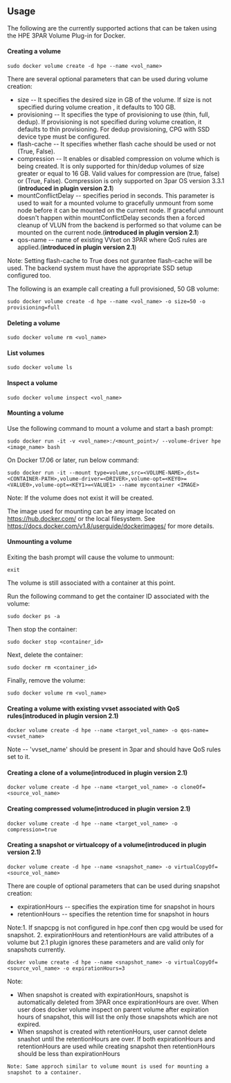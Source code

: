 ## Usage
The following are the currently supported actions that can be taken using the HPE 3PAR Volume Plug-in for Docker.

#### Creating a volume
```
sudo docker volume create -d hpe --name <vol_name>
```

There are several optional parameters that can be used during volume creation:

- size -- It specifies the desired size in GB of the volume. If size is not specified during volume creation , it defaults to 100 GB.
- provisioning -- It specifies the type of provisioning to use (thin, full, dedup). If provisioning is not specified during volume creation, it defaults to thin provisioning. For dedup provisioning, CPG with SSD device type must be configured.
- flash-cache -- It specifies whether flash cache should be used or not (True, False).
- compression -- It enables or disabled compression on volume which is being created. It is only supported for thin/dedup volumes of size greater or equal to 16 GB. Valid values for compression are (true, false) or (True, False). Compression is only supported on 3par OS version 3.3.1 (**introduced in plugin version 2.1**)
- mountConflictDelay -- specifies period in seconds. This parameter is used to wait for a
mounted volume to gracefully unmount from some node before it can be mounted on the current
node. If graceful unmount doesn't happen within mountConflictDelay seconds then a forced
cleanup of VLUN from the backend is performed so that volume can be mounted on the current
node.(**introduced in plugin version 2.1**)
- qos-name -- name of existing VVset on 3PAR where QoS rules are applied.(**introduced in plugin version 2.1**)

Note: Setting flash-cache to True does not gurantee flash-cache will be used. The backend system
must have the appropriate SSD setup configured too.

The following is an example call creating a full provisioned, 50 GB volume:
```
sudo docker volume create -d hpe --name <vol_name> -o size=50 -o provisioning=full
```

#### Deleting a volume
```
sudo docker volume rm <vol_name>
```

#### List volumes
```
sudo docker volume ls
```

#### Inspect a volume
```
sudo docker volume inspect <vol_name>
```

#### Mounting a volume
Use the following command to mount a volume and start a bash prompt:
```
sudo docker run -it -v <vol_name>:/<mount_point>/ --volume-driver hpe <image_name> bash
```

On Docker 17.06 or later, run below command:
```
sudo docker run -it --mount type=volume,src=<VOLUME-NAME>,dst=<CONTAINER-PATH>,volume-driver=<DRIVER>,volume-opt=<KEY0>=<VALUE0>,volume-opt=<KEY1>=<VALUE1> --name mycontainer <IMAGE>
```

Note: If the volume does not exist it will be created.

The image used for mounting can be any image located on https://hub.docker.com/ or
the local filesystem. See https://docs.docker.com/v1.8/userguide/dockerimages/
for more details. 

#### Unmounting a volume
Exiting the bash prompt will cause the volume to unmount:
```
exit
```

The volume is still associated with a container at this point.

Run the following command to get the container ID associated with the volume:
```
sudo docker ps -a
```

Then stop the container:
```
sudo docker stop <container_id>
```

Next, delete the container:
```
sudo docker rm <container_id>
```

Finally, remove the volume:
```
sudo docker volume rm <vol_name>
```

#### Creating a volume with existing vvset associated with QoS rules(**introduced in plugin version 2.1**)
```
docker volume create -d hpe --name <target_vol_name> -o qos-name=<vvset_name>
```
Note -- 'vvset_name' should be present in 3par and should have QoS rules set to it.

#### Creating a clone of a volume(**introduced in plugin version 2.1**)
```
docker volume create -d hpe --name <target_vol_name> -o cloneOf=<source_vol_name>
```
#### Creating compressed volume(**introduced in plugin version 2.1**)
```
docker volume create -d hpe --name <target_vol_name> -o compression=true
```

#### Creating a snapshot or virtualcopy of a volume(**introduced in plugin version 2.1**)
```
docker volume create -d hpe --name <snapshot_name> -o virtualCopyOf=<source_vol_name>
```
There are couple of optional parameters that can be used during snapshot creation:
- expirationHours -- specifies the expiration time for snapshot in hours
- retentionHours  -- specifies the retention time for snapshot in hours

Note:1. If snapcpg is not configured in hpe.conf then cpg would be used for snapshot.
     2. expirationHours and retentionHours are valid attributes of a volume but 2.1
        plugin ignores these parameters and are valid only for snapshots currently.

```
docker volume create -d hpe --name <snapshot_name> -o virtualCopyOf=<source_vol_name> -o expirationHours=3
```
Note:

- When snapshot is created with expirationHours, snapshot is automatically deleted from 3PAR once expirationHours are over. When user does docker volume inspect on parent volume after expiration hours of snapshot, this will list the only those snapshots which are not expired.
- When snapshot is created with retentionHours, user cannot delete snashot until the retentionHours are over. If both expirationHours and retentionHours are used while creating snapshot then retentionHours should be less than expirationHours
        
```
Note: Same approch similar to volume mount is used for mounting a snapshot to a container.
```
